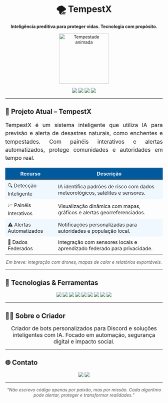 <h1 align="center">🌪️ TempestX</h1>
<p align="center"><strong>Inteligência preditiva para proteger vidas. Tecnologia com propósito.</strong></p>

<p align="center">
  <img src="https://play.google.com/store/apps/details?id=com.riffsy.FBMGIFApp" width="160" alt="Tempestade animada" style="pointer-events: none;"/>
</p>

<p align="center">
  <img src="https://img.shields.io/badge/Status-Em%20Desenvolvimento-orange?style=for-the-badge"/>
  <img src="https://img.shields.io/badge/IA-Preditiva-blue?style=for-the-badge"/>
  <img src="https://img.shields.io/badge/Python-3.11-blue?style=for-the-badge&logo=python&logoColor=white"/>
  <img src="https://img.shields.io/github/stars/paulinho-dev/tempestx?style=for-the-badge&label=Stars&logo=github"/>
</p>

---

## 🚧 Projeto Atual – TempestX

<div align="center" style="max-width: 700px; margin: auto;">

<p style="font-size: 1.1rem; line-height: 1.5; text-align: justify;">
TempestX é um sistema inteligente que utiliza IA para previsão e alerta de desastres naturais, como enchentes e tempestades.  
Com painéis interativos e alertas automatizados, protege comunidades e autoridades em tempo real.  
</p>

<table style="width: 100%; border-collapse: collapse; margin-top: 1rem;">
  <thead>
    <tr style="background-color: #005A9C; color: white;">
      <th style="padding: 8px;">Recurso</th>
      <th style="padding: 8px;">Descrição</th>
    </tr>
  </thead>
  <tbody>
    <tr style="background-color: #F0F8FF;">
      <td style="padding: 8px;">🔍 Detecção Inteligente</td>
      <td style="padding: 8px;">IA identifica padrões de risco com dados meteorológicos, satélites e sensores.</td>
    </tr>
    <tr>
      <td style="padding: 8px;">📈 Painéis Interativos</td>
      <td style="padding: 8px;">Visualização dinâmica com mapas, gráficos e alertas georreferenciados.</td>
    </tr>
    <tr style="background-color: #F0F8FF;">
      <td style="padding: 8px;">⚠️ Alertas Automatizados</td>
      <td style="padding: 8px;">Notificações personalizadas para autoridades e população local.</td>
    </tr>
    <tr>
      <td style="padding: 8px;">📡 Dados Federados</td>
      <td style="padding: 8px;">Integração com sensores locais e aprendizado federado para privacidade.</td>
    </tr>
  </tbody>
</table>

<p style="margin-top: 1rem; font-style: italic; color: #555;">Em breve: integração com drones, mapas de calor e relatórios exportáveis.</p>

</div>

---

## 🧠 Tecnologias & Ferramentas

<p align="center">
  <img src="https://img.shields.io/badge/Python-3670A0?style=for-the-badge&logo=python&logoColor=white"/>
  <img src="https://img.shields.io/badge/Flask-000000?style=for-the-badge&logo=flask"/>
  <img src="https://img.shields.io/badge/Streamlit-FF4B4B?style=for-the-badge&logo=streamlit&logoColor=white"/>
  <img src="https://img.shields.io/badge/TensorFlow-FF6F00?style=for-the-badge&logo=tensorflow&logoColor=white"/>
  <img src="https://img.shields.io/badge/Scikit--Learn-F7931E?style=for-the-badge&logo=scikit-learn&logoColor=white"/>
  <img src="https://img.shields.io/badge/Pandas-150458?style=for-the-badge&logo=pandas&logoColor=white"/>
  <img src="https://img.shields.io/badge/HTML-E34F26?style=for-the-badge&logo=html5&logoColor=white"/>
  <img src="https://img.shields.io/badge/CSS-1572B6?style=for-the-badge&logo=css3&logoColor=white"/>
  <img src="https://img.shields.io/badge/JavaScript-F7DF1E?style=for-the-badge&logo=javascript&logoColor=black"/>
</p>

---

## 👨‍💻 Sobre o Criador

<p align="center" style="font-size: 1.1rem; max-width: 600px; margin: auto;">
Criador de bots personalizados para Discord e soluções inteligentes com IA.  
Focado em automação, segurança digital e impacto social.
</p>

---

## 🌐 Contato

<p align="center">
  <img src="https://img.shields.io/badge/@santtlx-%23E4405F.svg?style=for-the-badge&logo=instagram&logoColor=white"/>
  <img src="https://img.shields.io/badge/Discord-%237289DA.svg?style=for-the-badge&logo=discord&logoColor=white"/>
</p>

---

<p align="center" style="font-style: italic; color: #555;">
“Não escrevo código apenas por paixão, mas por missão. Cada algoritmo pode alertar, proteger e transformar realidades.”
</p>